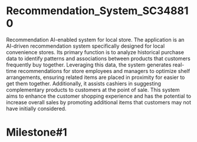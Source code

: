 # Recommendation_System_SC348810

Recommendation AI-enabled system for local store.
The application is an AI-driven recommendation system specifically designed
for local convenience stores. Its primary function is to analyze historical purchase data
to identify patterns and associations between products that customers frequently buy
together. Leveraging this data, the system generates real-time recommendations for
store employees and managers to optimize shelf arrangements, ensuring related items
are placed in proximity for easier to get them together. Additionally, it assists cashiers
in suggesting complementary products to customers at the point of sale. This system
aims to enhance the customer shopping experience and has the potential to increase
overall sales by promoting additional items that customers may not have initially
considered.

# Milestone#1
